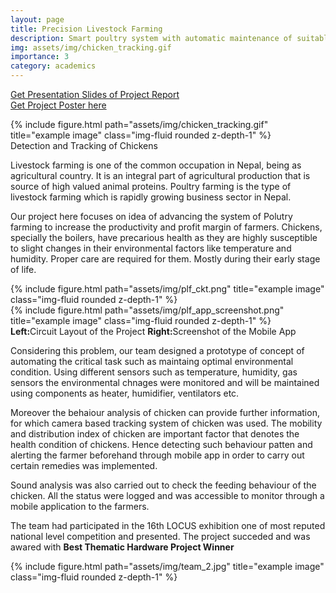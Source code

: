 ```yaml
---
layout: page
title: Precision Livestock Farming
description: Smart poultry system with automatic maintenance of suitable environment and behavior analysis of chicken using image and sound analysis
img: assets/img/chicken_tracking.gif
importance: 3
category: academics
---
```



<a href="/assets/pdf/Precision_Livestock_Farming.pdf">Get Presentation Slides of Project Report</a> <br>
<a href="/assets/pdf/Poster_Presion_Livestock_farming.pdf">Get Project Poster here</a>


<div class="row">
    <div class="col-sm mt-3 mt-md-0">
        {% include figure.html path="assets/img/chicken_tracking.gif" title="example image" class="img-fluid rounded z-depth-1" %}
    </div>
</div>
<div class="caption">
    Detection and Tracking of Chickens
</div>

Livestock farming is one of the common occupation in Nepal, being as agricultural country. It is an integral part of agricultural production that is source of high valued animal proteins. Poultry farming is the type of livestock farming which is rapidly growing business sector in Nepal. 

Our project here focuses on idea of advancing the system of Polutry farming to increase the productivity and profit margin of farmers. Chickens, specially the boilers, have precarious health as they are highly susceptible to slight changes in their environmental factors like temperature and humidity. Proper care are required for them. Mostly during their early stage of life.


<div class="row justify-content-sm-center">
    <div class="col-sm-5 mt-3 mt-md-0">
        {% include figure.html path="assets/img/plf_ckt.png" title="example image" class="img-fluid rounded z-depth-1" %}
    </div>
    <div class="col-sm-6 mt-4 mt-md-0">
        {% include figure.html path="assets/img/plf_app_screenshot.png" title="example image" class="img-fluid rounded z-depth-1" %}
    </div>
</div>
<div class="caption">
    <b>Left:</b>Circuit Layout of the Project <b>Right:</b>Screenshot of the Mobile App
</div>

Considering this problem, our team designed a prototype of concept of automating the critical task such as maintaing optimal environmental condition. Using different sensors such as temperature, humidity, gas sensors the environmental chnages were monitored and will be maintained using components as heater, humidifier, ventilators etc. 

Moreover the behaiour analysis of chicken can provide further information, for which camera based tracking system of chicken was used. The mobility and distribution index of chicken are important factor that denotes the health condition of chickens. Hence detecting such behaviour patten and alerting the farmer beforehand through mobile app in order to carry out certain remedies was implemented. 

Sound analysis was also carried out to check the feeding behaviour of the chicken. All the status were logged and was accessible to monitor through a mobile application to the farmers.

The team had participated in the 16th LOCUS exhibition one of most reputed national level competition and presented. The project succeded and was awared with <b>Best Thematic Hardware Project Winner</b>

<div class="row justify-content-sm-center">
    <div class="col-sm mt-3 mt-md-0">
        {% include figure.html path="assets/img/team_2.jpg" title="example image" class="img-fluid rounded z-depth-1" %}
    </div>
</div>